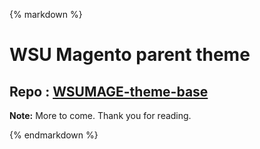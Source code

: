 {% markdown %}
# WSU Magento parent theme
## Repo : [WSUMAGE-theme-base](https://github.com/washingtonstateuniversity/WSUMAGE-theme-base)

		  
**Note:** More to come. Thank you for reading.

{% endmarkdown %}